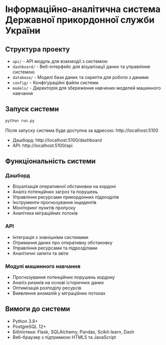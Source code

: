 # Інформаційно-аналітична система Державної прикордонної служби України

## Структура проекту

- `api/` - API модуль для взаємодії з системою
- `dashboard/` - Веб-інтерфейс для візуалізації даних та управління системою
- `database/` - Моделі бази даних та скрипти для роботи з даними
- `config/` - Конфігураційні файли системи
- `models/` - Директорія для збереження навчених моделей машинного навчання

## Запуск системи

```bash
python run.py
```

Після запуску система буде доступна за адресою: http://localhost:5100

- Дашборд: http://localhost:5100/dashboard
- API: http://localhost:5100/api

## Функціональність системи

### Дашборд

- Візуалізація оперативної обстановки на кордоні
- Аналіз потенційних загроз та порушень
- Управління ресурсами прикордонних підрозділів
- Інструменти прогнозування інцидентів
- Моніторинг пунктів пропуску
- Аналітика міграційних потоків

### API

- Інтеграція з зовнішніми системами
- Отримання даних про оперативну обстановку
- Управління ресурсами та підрозділами
- Аналітичні запити та звіти

### Модулі машинного навчання

- Прогнозування потенційних порушень кордону
- Аналіз ризиків на основі історичних даних
- Оптимізація розподілу ресурсів
- Виявлення аномалій у міграційних потоках

## Вимоги до системи

- Python 3.8+
- PostgreSQL 12+
- Бібліотеки: Flask, SQLAlchemy, Pandas, Scikit-learn, Dash
- Веб-браузер з підтримкою HTML5 та JavaScript